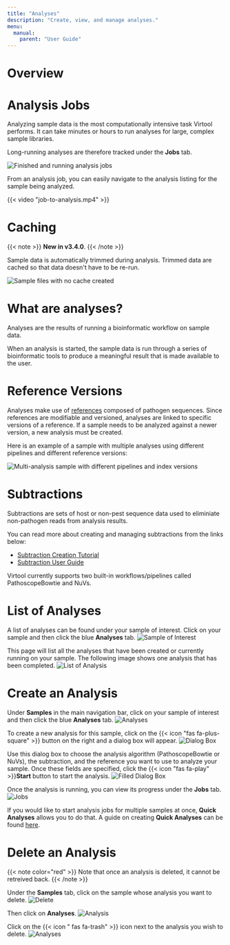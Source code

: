 ```yaml
---
title: "Analyses"
description: "Create, view, and manage analyses."
menu:
  manual:
    parent: "User Guide"
---
```


# Overview

# Analysis Jobs

Analyzing sample data is the most computationally intensive task Virtool performs. It can take minutes or hours to run analyses for large, complex sample libraries.

Long-running analyses are therefore tracked under the **Jobs** tab.

![Finished and running analysis jobs](jobs.png)

From an analysis job, you can easily navigate to the analysis listing for the sample being analyzed.

{{< video "job-to-analysis.mp4" >}}

# Caching

{{< note >}}
**New in v3.4.0**.
{{< /note >}}

Sample data is automatically trimmed during analysis. Trimmed data are cached so that data doesn't have to be re-run.

![Sample files with no cache created](files-no-cache.png)

# What are analyses?

Analyses are the results of running a bioinformatic workflow on sample data.

When an analysis is started, the sample data is run through a series of bioinformatic tools to produce a meaningful result that is made available to the user.

# Reference Versions

Analyses make use of [references](/docs/manual/ug_references.md/) composed of pathogen sequences. Since references are modifiable and versioned, analyses are linked to specific versions of a reference. If a sample needs to be analyzed against a newer version, a new analysis must be created.

Here is an example of a sample with multiple analyses using different pipelines and different reference versions:

![Multi-analysis sample with different pipelines and index versions](multiple_analyses.png)


# Subtractions

Subtractions are sets of host or non-pest sequence data used to eliminiate non-pathogen reads from analysis results.

You can read more about creating and managing subtractions from the links below:

- [Subtraction Creation Tutorial](/docs/manual/tut_subtraction)
- [Subtraction User Guide](/docs/manual/ug_subtraction)

Virtool currently supports two built-in workflows/pipelines called PathoscopeBowtie and NuVs.

# List of Analyses 

A list of analyses can be found under your sample of interest. Click on your sample and then click the blue **Analyses** tab.
![Sample of Interest](sample_of_interest.png)

This page will list all the analyses that have been created or currently running on your sample. The following image shows one analysis that has been completed.
![List of Analysis](list_analyses.png)

# Create an Analysis

Under **Samples** in the main navigation bar, click on your sample of interest and then click the blue **Analyses** tab.
![Analyses](analyses2.png)

To create a new analysis for this sample, click on the {{< icon "fas fa-plus-square" >}} button on the right and a dialog box will appear.
![Dialog Box](dialog.png)


Use this dialog box to choose the analysis algorithm (PathoscopeBowtie or NuVs), the subtraction, and the reference you want to use to analyze your sample. Once these fields are specified, click the {{< icon "fas fa-play" >}}**Start** button to start the analysis.
![Filled Dialog Box](filleddialog.png)

Once the analysis is running, you can view its progress under the **Jobs** tab.
![Jobs](jobs2.png)

If you would like to start analysis jobs for multiple samples at once, **Quick Analyses** allows you to do that. A guide on creating **Quick Analyses** can be found [here](/docs/manual/ug_samples).


# Delete an Analysis

{{< note color="red" >}}
Note that once an analysis is deleted, it cannot be retreived back.
{{< /note >}}

Under the **Samples** tab, click on the sample whose analysis you want to delete.
![Delete](delete.png)

Then click on **Analyses**. 
![Analysis](delete2.png)

Click on the {{< icon " fas fa-trash" >}} icon next to the analysis you wish to delete. 
![Analyses](analyses2.png)